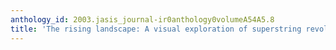 ```yaml
---
anthology_id: 2003.jasis_journal-ir0anthology0volumeA54A5.8
title: 'The rising landscape: A visual exploration of superstring revolutions in physics'
---
```

